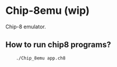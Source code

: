 # Chip-8emu (wip)

Chip-8 emulator.

## How to run chip8 programs?
```bash
    ./Chip_8emu app.ch8
```
